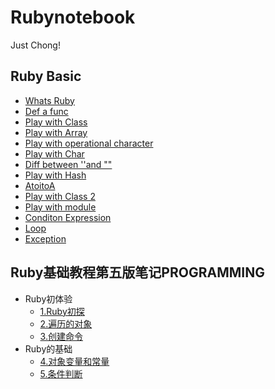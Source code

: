 # Rubynotebook

Just Chong!

## Ruby Basic

* [Whats Ruby](rubybasic/whats-ruby.md)
* [Def a func](rubybasic/def-a-func.md)
* [Play with Class](rubybasic/play-with-class.md)
* [Play with Array](rubybasic/play-with-array.md)
* [Play with operational character](rubybasic/play-with-operational-character.md)
* [Play with Char](rubybasic/play-with-char.md)
* [Diff between ''and ""](rubybasic/diff-between-and.md)
* [Play with Hash](rubybasic/play-with-hash.md)
* [AtoitoA](rubybasic/atoitoa.md)
* [Play with Class 2](rubybasic/play-with-class-2.md)
* [Play with module](rubybasic/play-with-module.md)
* [Conditon Expression](rubybasic/condition-expression.md)
* [Loop](rubybasic/loop.md)
* [Exception](rubybasic/exception.md)



## Ruby基础教程第五版笔记PROGRAMMING

* Ruby初体验
  * [1.Ruby初探](ruby-ji-chu-jiao-cheng-di-wu-ban-bi-ji-programming/1.ruby-chu-tan.md)
  * [2.遍历的对象](ruby-ji-chu-jiao-cheng-di-wu-ban-bi-ji-programming/2.-bian-li-de-dui-xiang.md)
  * [3.创建命令](ruby-ji-chu-jiao-cheng-di-wu-ban-bi-ji-programming/3.-chuang-jian-ming-ling.md)
* Ruby的基础
  * [4.对象变量和常量](ruby-ji-chu-jiao-cheng-di-wu-ban-bi-ji-programming/4.-dui-xiang-bian-liang-he-chang-liang.md)
  * [5.条件判断](ruby-ji-chu-jiao-cheng-di-wu-ban-bi-ji-programming/5.-tiao-jian-pan-duan.md)



